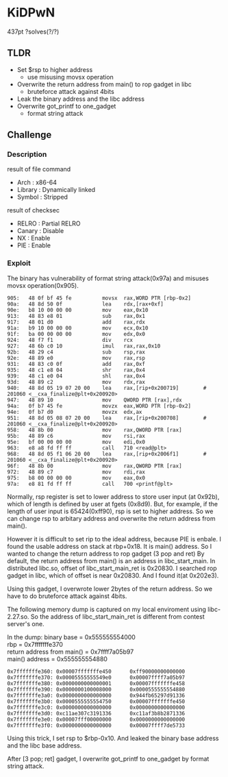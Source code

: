 # KiDPwN 
437pt ?solves(?/?)

## TLDR
* Set $rsp to higher address 
	* use misusing movsx operation
* Overwrite the return address from main() to rop gadget in libc
	* bruteforce attack against 4bits
* Leak the binary address and the libc address
* Overwrite got\_printf to one\_gadget
	* format string attack

## Challenge
### Description
result of file command
* Arch    : x86-64
* Library : Dynamically linked
* Symbol  : Stripped

result of checksec
* RELRO  : Partial RELRO
* Canary : Disable
* NX     : Enable
* PIE    : Enable

### Exploit 
The binary has vulnerability of format string attack(0x97a) and misuses movsx operation(0x905).

```
905:   48 0f bf 45 fe          movsx  rax,WORD PTR [rbp-0x2]
90a:   48 8d 50 0f             lea    rdx,[rax+0xf]
90e:   b8 10 00 00 00          mov    eax,0x10
913:   48 83 e8 01             sub    rax,0x1
917:   48 01 d0                add    rax,rdx
91a:   b9 10 00 00 00          mov    ecx,0x10
91f:   ba 00 00 00 00          mov    edx,0x0
924:   48 f7 f1                div    rcx
927:   48 6b c0 10             imul   rax,rax,0x10
92b:   48 29 c4                sub    rsp,rax
92e:   48 89 e0                mov    rax,rsp
931:   48 83 c0 0f             add    rax,0xf
935:   48 c1 e8 04             shr    rax,0x4
939:   48 c1 e0 04             shl    rax,0x4
93d:   48 89 c2                mov    rdx,rax
940:   48 8d 05 19 07 20 00    lea    rax,[rip+0x200719]        # 201060 <__cxa_finalize@plt+0x200920>
947:   48 89 10                mov    QWORD PTR [rax],rdx
94a:   0f b7 45 fe             movzx  eax,WORD PTR [rbp-0x2]
94e:   0f b7 d0                movzx  edx,ax
951:   48 8d 05 08 07 20 00    lea    rax,[rip+0x200708]        # 201060 <__cxa_finalize@plt+0x200920>
958:   48 8b 00                mov    rax,QWORD PTR [rax]
95b:   48 89 c6                mov    rsi,rax
95e:   bf 00 00 00 00          mov    edi,0x0
963:   e8 a8 fd ff ff          call   710 <read@plt>
968:   48 8d 05 f1 06 20 00    lea    rax,[rip+0x2006f1]        # 201060 <__cxa_finalize@plt+0x200920>
96f:   48 8b 00                mov    rax,QWORD PTR [rax]
972:   48 89 c7                mov    rdi,rax
975:   b8 00 00 00 00          mov    eax,0x0
97a:   e8 81 fd ff ff          call   700 <printf@plt>
```
Normally, rsp register is set to lower address to store user input (at 0x92b), which of length is defined by user at fgets (0x8d9).
But, for example, if the length of user input is 65424(0xff90), rsp is set to higher address.
So we can change rsp to arbitary address and overwrite the return address from main().

However it is difficult to set rip to the ideal address, because PIE is enbale.
I found the usable address on stack at rbp+0x18. It is main() address.
So I wanted to change the return address to rop gadget (3 pop and ret)
By default, the return address from main() is an address in libc\_start\_main.
In distributed libc.so, offset of libc\_start\_main\_ret is 0x20830.
I searched rop gadget in libc, which of offset is near 0x20830. 
And I found it(at 0x202e3).

Using this gadget, I overwrote lower 2bytes of the return address.
So we have to do bruteforce attack against 4bits.

The following memory dump is captured on my local enviroment using libc-2.27.so.
So the address of libc\_start\_main\_ret is different from contest server's one.

In the dump:
binary base = 0x555555554000  
rbp = 0x7fffffffe370  
return address from main() = 0x7ffff7a05b97  
main() address = 0x555555554880  

```
0x7fffffffe360: 0x00007fffffffe450      0xff90000000000000
0x7fffffffe370: 0x00005555555549e0      0x00007ffff7a05b97
0x7fffffffe380: 0x0000000000000001      0x00007fffffffe458
0x7fffffffe390: 0x0000000100008000      0x0000555555554880
0x7fffffffe3a0: 0x0000000000000000      0x944fb65297d91336
0x7fffffffe3b0: 0x0000555555554750      0x00007fffffffe450
0x7fffffffe3c0: 0x0000000000000000      0x0000000000000000
0x7fffffffe3d0: 0xc11ae307c3191336      0xc11af3b8b2871336
0x7fffffffe3e0: 0x00007fff00000000      0x0000000000000000
0x7fffffffe3f0: 0x0000000000000000      0x00007ffff7de5733
```

Using this trick, I set rsp to $rbp-0x10.
And leaked the binary base address and the libc base address.

After [3 pop; ret] gadget, I overwrite got\_printf to one\_gadget by format string attack.


